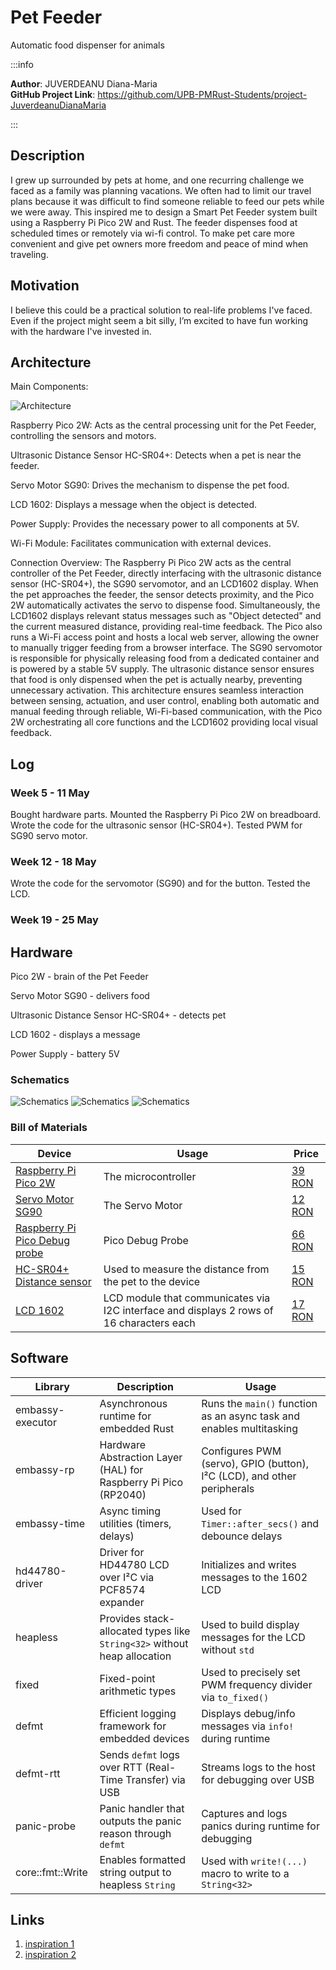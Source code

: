 # Pet Feeder
Automatic food dispenser for animals

:::info 

**Author**: JUVERDEANU Diana-Maria \
**GitHub Project Link**: https://github.com/UPB-PMRust-Students/project-JuverdeanuDianaMaria

:::

## Description

I grew up surrounded by pets  at home, and one recurring challenge we faced as a family was planning vacations. We often had to limit our travel plans because it was difficult to find someone reliable to feed our pets while we were away. This inspired me to design a Smart Pet Feeder system built using a Raspberry Pi Pico 2W and Rust. The feeder dispenses food at scheduled times or remotely via wi-fi control. To make pet care more convenient and give pet owners more freedom and peace of mind when traveling.

## Motivation

I believe this could be a practical solution to real-life problems I've faced. Even if the project might seem a bit silly, I’m excited to have fun working with the hardware I've invested in.

## Architecture 

Main Components:

![Architecture](./assets/schema1v2.webp)

Raspberry Pico 2W: Acts as the central processing unit for the Pet Feeder, controlling the sensors and motors.

Ultrasonic Distance Sensor HC-SR04+: Detects when a pet is near the feeder.

Servo Motor SG90: Drives the mechanism to dispense the pet food.

LCD 1602: Displays a message when the object is detected.

Power Supply: Provides the necessary power to all components at 5V.
 
Wi-Fi Module: Facilitates communication with external devices.

Connection Overview:
The Raspberry Pi Pico 2W acts as the central controller of the Pet Feeder, directly interfacing with the ultrasonic distance sensor (HC-SR04+), the SG90 servomotor, and an LCD1602 display. When the pet approaches the feeder, the sensor detects proximity, and the Pico 2W automatically activates the servo to dispense food. Simultaneously, the LCD1602 displays relevant status messages such as "Object detected" and the current measured distance, providing real-time feedback.
The Pico also runs a Wi-Fi access point and hosts a local web server, allowing the owner to manually trigger feeding from a browser interface. The SG90 servomotor is responsible for physically releasing food from a dedicated container and is powered by a stable 5V supply. The ultrasonic distance sensor ensures that food is only dispensed when the pet is actually nearby, preventing unnecessary activation.
This architecture ensures seamless interaction between sensing, actuation, and user control, enabling both automatic and manual feeding through reliable, Wi-Fi-based communication, with the Pico 2W orchestrating all core functions and the LCD1602 providing local visual feedback.

## Log

<!-- write your progress here every week -->

### Week 5 - 11 May
Bought hardware parts. Mounted the Raspberry Pi Pico 2W on breadboard. Wrote the code for the ultrasonic sensor (HC-SR04+). Tested PWM for SG90 servo motor. 
### Week 12 - 18 May
Wrote the code for the servomotor (SG90) and for the button. Tested the LCD.
### Week 19 - 25 May


## Hardware

Pico 2W - brain of the Pet Feeder

Servo Motor  SG90 - delivers food

Ultrasonic Distance Sensor HC-SR04+ - detects pet

LCD 1602 - displays a message 

Power Supply - battery 5V


### Schematics

![Schematics](./assets/schema2v2.webp)
![Schematics](./assets/hardware1.webp)
![Schematics](./assets/hardware2.webp)

### Bill of Materials

| Device | Usage | Price |
|--------|--------|-------|
| [Raspberry Pi Pico 2W](https://www.raspberrypi.com/documentation/microcontrollers/pico-series.html) | The microcontroller | [39 RON](https://www.optimusdigital.ro/ro/placi-raspberry-pi/13327-raspberry-pi-pico-2-w.html?gad_source=1&gbraid=0AAAAADv-p3BYbmtR0U4AB0vh3IzVtnhct&gclid=Cj0KCQjw2tHABhCiARIsANZzDWpC5jvEeQu1M-4aPsGLz0h_VUH-1oeoOhxuRTAuJpaxGS73j50IQKQaAkviEALw_wcB) |
| [Servo Motor SG90]( https://www.optimusdigital.ro/ro/motoare-servomotoare/2261-micro-servo-motor-sg90-180.html?search_query=SG90&results=11) | The Servo Motor | [12 RON]( https://www.optimusdigital.ro/ro/motoare-servomotoare/2261-micro-servo-motor-sg90-180.html?search_query=SG90&results=11) |
| [Raspberry Pi Pico Debug probe](https://www.raspberrypi.com/documentation/microcontrollers/debug-probe.html) | Pico Debug Probe | [66 RON]( https://www.optimusdigital.ro/ro/) |
| [HC-SR04+ Distance sensor](https://www.optimusdigital.ro/en/ultrasonic-sensors/2328-senzor-ultrasonic-de-distana-hc-sr04-compatibil-33-v-i-5-v.html?search_query=sr04&results=20) | Used to measure the distance from the pet to the device | [15 RON]( https://www.optimusdigital.ro/ro/) |
| [LCD 1602]( https://www.optimusdigital.ro/ro/optoelectronice-lcd-uri/2894-lcd-cu-interfata-i2c-si-backlight-albastru.html?search_query=0104110000003584&results=1) |LCD module that communicates via I2C interface and displays 2 rows of 16 characters each | [17 RON]( https://www.optimusdigital.ro/ro/) |

## Software
| Library | Description | Usage |
|---------|-------------|-------|
| embassy-executor  | Asynchronous runtime for embedded Rust | Runs the `main()` function as an async task and enables multitasking  |
| embassy-rp  | Hardware Abstraction Layer (HAL) for Raspberry Pi Pico (RP2040)           |Configures PWM (servo), GPIO (button), I²C (LCD), and other peripherals |
| embassy-time  | Async timing utilities (timers, delays) | Used for `Timer::after_secs()` and debounce delays |
| hd44780-driver  | Driver for HD44780 LCD over I²C via PCF8574 expander | Initializes and writes messages to the 1602 LCD |
| heapless  | Provides stack-allocated types like `String<32>` without heap allocation | Used to build display messages for the LCD without `std` |
| fixed  | Fixed-point arithmetic types | Used to precisely set PWM frequency divider via `to_fixed()`  |
| defmt  | Efficient logging framework for embedded devices | Displays debug/info messages via `info!` during runtime  |
| defmt-rtt  | Sends `defmt` logs over RTT (Real-Time Transfer) via USB  | Streams logs to the host for debugging over USB |
| panic-probe  | Panic handler that outputs the panic reason through `defmt`  | Captures and logs panics during runtime for debugging   |
| core::fmt::Write  | Enables formatted string output to heapless `String`| Used with `write!(...)` macro to write to a `String<32>`  |


## Links

1. [inspiration 1](https://youtu.be/bvon9nxhqHk?si=2qOuvlQmeptNkpEQ)
2. [inspiration 2](https://youtu.be/vKdQXICO-r0?si=8dzN55QKdWMFFRC1)


